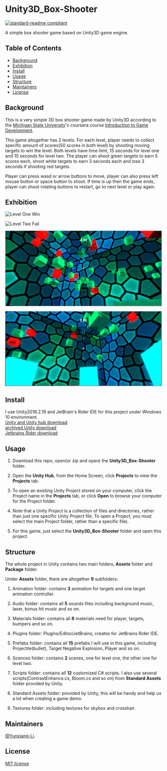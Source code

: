 # Unity3D_Box-Shooter

[![standard-readme compliant](https://img.shields.io/badge/readme%20style-standard-brightgreen.svg?style=flat-square)](https://github.com/RichardLitt/standard-readme)

A simple box shooter game based on Unity3D game engine.

## Table of Contents

- [Background](#Background)
- [Exhibition](#Exhibition)
- [Install](#install)
- [Usage](#usage)
- [Structure](#Structure)
- [Maintainers](#Maintainers)
- [License](#license)

## Background
This is a very simple 3D box shooter game made by Unity3D according to the [Michigan State University](https://msu.edu/)'s coursera course [Introduction to Game Development](https://www-cloudfront-alias.coursera.org/learn/game-development/home/welcome).

This game altogether has 2 levels. For each level, player needs to collect specific amount of scores(50 scores in both level) by shooting moving targets to win the level. Both levels have time limit, 15 seconds for level one and 10 seconds for level two. The player can shoot green targets to earn 5 scores each, shoot white targets to earn 3 seconds each and lose 3 seconds if shooting red targets.

Player can press wasd or arrow buttons to move, player can also press left mouse button or space button to shoot. If time is up then the game ends, player can shoot rotating buttons to restart, go to next level or play again.

## Exhibition

![Level One Win](https://github.com/Yunxiang-Li/Unity3D_Box-Shooter/blob/master/Screenshots%20and%20GIFs/Level1%20win.gif)

![Level Two Fail](https://github.com/Yunxiang-Li/Unity3D_Box-Shooter/blob/master/Screenshots%20and%20GIFs/Level2%20fail.gif)

![Level One](https://github.com/Yunxiang-Li/Unity3D_Box-Shooter/blob/master/Screenshots%20and%20GIFs/Level%201.PNG)

![Level Two](https://github.com/Yunxiang-Li/Unity3D_Box-Shooter/blob/master/Screenshots%20and%20GIFs/Level%202.PNG)

## Install

I use Unity2018.2.19 and JetBrain's Rider IDE for this project under Windows 10 environment.<br>
[Unity and Unity hub download](https://unity3d.com/get-unity/download)<br>
[archived Unity download ](https://unity3d.com/get-unity/download/archive)<br>
[Jetbrains Rider download](https://www.jetbrains.com/rider/download/#section=windows)

## Usage

1. Download this repo, open(or zip and open) the **Unity3D_Box-Shooter** folder.

2. Open the **Unity Hub**, from the Home Screen, click **Projects** to view the **Projects** tab.

3. To open an existing Unity Project stored on your computer, click the Project name in the **Projects** tab, or click **Open** to browse your computer for the Project folder.

4. Note that a Unity Project is a collection of files and directories, rather than just one specific Unity Project file. To open a Project, you must select the main Project folder, rather than a specific file).

5. For this game, just select the **Unity3D_Box-Shooter** folder and open this project.

## Structure

The whole project in Unity contains two main folders, **Assets** folder and **Package** folder.

Under **Assets** folder, there are altogether **9** subfolders:

1. Animation folder: contains **3** animation for targets and one target animation controller.

2. Audio folder: contains all **5** sounds files including background music, laser, bonus hit music and so on.

3. Materials folder: contains all **8** materials need for player, targets, bumpers and so on.

4. Plugins folder: Plugins/Editor/JetBrains, creates for JetBrains Rider IDE.

5. Prefabs folder: contains all **15** prefabs I will use in this game, including Projectile(bullet), Target Negative Explosion, Player and so on.

6. Scences folder: contains **2** scenes, one for level one, the other one for level two.

7. Scripts folder: contains all **12** customized C# scripts. I also use several scripts(ContrastEnhance.cs, Bloom.cs and so on) from **Standard Assets** folder provided by Unity.

8. Standard Assets folder: provided by Unity, this will be handy and help us a lot when creating a game demo.

9. Textures folder: including textures for skybox and crosshair.

## Maintainers

[@Yunxiang-Li](https://github.com/Yunxiang-Li).

## License

[MIT license](https://github.com/Yunxiang-Li/Unity3D_Box-Shooter/blob/master/LICENSE)
